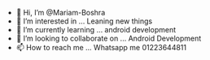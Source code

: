 - 👋 Hi, I’m @Mariam-Boshra
- 👀 I’m interested in ... Leaning new things 
- 🌱 I’m currently learning ... android development 
- 💞️ I’m looking to collaborate on ... Android Development 
- 📫 How to reach me ... Whatsapp me 01223644811

<!---
Mariam-Boshra/Mariam-Boshra is a ✨ special ✨ repository because its `README.md` (this file) appears on your GitHub profile.
You can click the Preview link to take a look at your changes.
--->
